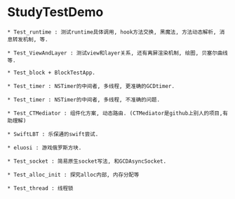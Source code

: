 # StudyTestDemo

```
* Test_runtime : 测试runtime具体调用, hook方法交换, 黑魔法, 方法动态解析, 消息转发机制, 等.
```
```
* Test_ViewAndLayer : 测试view和layer关系, 还有离屏渲染机制, 绘图, 贝塞尔曲线等.
```
```
* Test_block + BlockTestApp.
```
```
* Test_timer : NSTimer的中间者, 多线程, 更准确的GCDtimer.
```
```
* Test_timer : NSTimer的中间者, 多线程, 不准确的问题.
```
```
* Test_CTMediator : 组件化方案, 动态路由. (CTMediator是github上别人的项目,有助理解)
```
```
* SwiftLBT : 乐保通的swift尝试.
```
```
* eluosi : 游戏俄罗斯方块.
```
```
* Test_socket : 简易原生socket写法, 和GCDAsyncSocket.
```
```
* Test_alloc_init : 探究alloc内部, 内存分配等
```
```
* Test_thread : 线程锁
```
